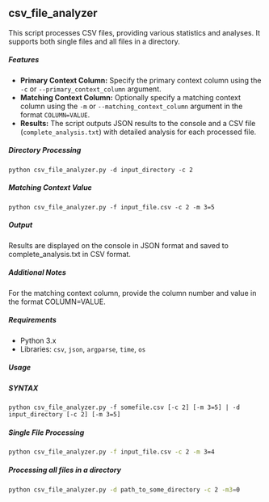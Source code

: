 ## csv_file_analyzer
This script processes CSV files, providing various statistics and analyses. It supports both single files and all files in a directory.

##### Features

- **Primary Context Column:** Specify the primary context column using the `-c` or `--primary_context_column` argument.
- **Matching Context Column:** Optionally specify a matching context column using the `-m` or `--matching_context_column` argument in the format `COLUMN=VALUE`.
- **Results:** The script outputs JSON results to the console and a CSV file (`complete_analysis.txt`) with detailed analysis for each processed file.


##### Directory Processing
```
python csv_file_analyzer.py -d input_directory -c 2
```


##### Matching Context Value
```
python csv_file_analyzer.py -f input_file.csv -c 2 -m 3=5
```


##### Output
Results are displayed on the console in JSON format and saved to complete_analysis.txt in CSV format.

##### Additional Notes
For the matching context column, provide the column number and value in the format COLUMN=VALUE.



##### Requirements

- Python 3.x
- Libraries: `csv`, `json`, `argparse`, `time`, `os`

#####  Usage

##### SYNTAX
```
python csv_file_analyzer.py -f somefile.csv [-c 2] [-m 3=5] | -d input_directory [-c 2] [-m 3=5]
```

##### Single File Processing
```bash
python csv_file_analyzer.py -f input_file.csv -c 2 -m 3=4
```


##### Processing all files in a directory
```bash
python csv_file_analyzer.py -d path_to_some_directory -c 2 -m3=0
```

